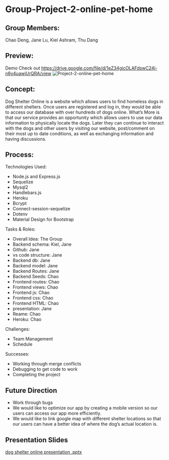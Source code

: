 # Group-Project-2-online-pet-home

## Group Members:

Chao Deng, Jane Lu, Kiel Ashram, Thu Dang

## Preview:

Demo Check out
https://drive.google.com/file/d/1eZ34gicOLAFdswC24j-n6y4uawjUrQRA/view
![Project-2-online-pet-home](https://user-images.githubusercontent.com/82790906/129788101-28e942a4-670b-4079-af5a-5cd5f77fc96c.gif)


## Concept:

Dog Shelter Online  is a website which allows users to find homeless dogs in different shelters. Once users are registered and log in, they would be able to access our database with over hundreds of dogs online. What’s More  is that our service provides an opportunity which allows users to use our data information to physically locate the dogs. Later they can continue to interact with the dogs and other users by visiting our website, post/comment on their most up to date conditions, as well as exchanging information and having discussions.


## Process:

Technologies Used:

- Node.js and Express.js
- Sequelize 
- Mysql2
- Handlebars.js
- Heroku
- Bcrypt
- Connect-session-sequelize
- Dotenv
- Material Design for Bootstrap 



Tasks & Roles:

- Overall Idea: The Group
- Backend schema: Kiel, Jane
- Github: Jane
- vs code structure: Jane
- Backend db: Jane
- Backend model: Jane
- Backend Routes: Jane
- Backend Seeds: Chao
- Frontend routes: Chao
- Frontend views: Chao
- Frontend js: Chao
- Frontend css: Chao
- Frontend HTML: Chao
- presentation: Jane
- Reame: Chao
- Heroku: Chao

Challenges:

- Team Management
- Schedule

Successes:

- Working through merge conflicts
- Debugging to get code to work
- Completing the project

## Future Direction

- Work through bugs
- We would like to optimize our app by creating a mobile version so our users can access our app more efficiently.
- We would like to link google map with different shelter locations so that our users can have a better idea of where the dog’s actual location is. 

## Presentation Slides

[dog shelter online presentation .pptx](https://github.com/JYL-LU/Group-Project-2-online-pet-home/files/7002555/dog.shelter.online.presentation.pptx)


